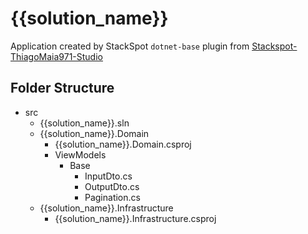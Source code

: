 # {{solution_name}}

Application created by StackSpot ```dotnet-base``` plugin from [Stackspot-ThiagoMaia971-Studio](https://github.com/thiagomaia971/Stackspot-ThiagoMaia971-Studio)

## Folder Structure

- src
    - {{solution_name}}.sln
    - {{solution_name}}.Domain
        - {{solution_name}}.Domain.csproj
        - ViewModels
            - Base
                - InputDto.cs
                - OutputDto.cs
                - Pagination.cs
    - {{solution_name}}.Infrastructure
        - {{solution_name}}.Infrastructure.csproj

[//]: (asd)
